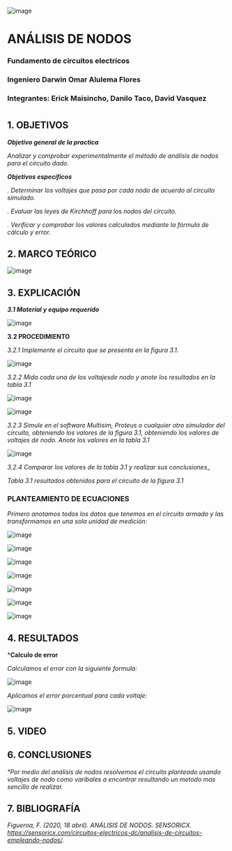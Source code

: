 ![image](https://user-images.githubusercontent.com/85728185/122873688-b1ff8480-d2f7-11eb-8db4-6c559deb9572.png)

# ANÁLISIS DE NODOS

### Fundamento de circuitos electricos
### Ingeniero  Darwin Omar Alulema Flores

### Integrantes: Erick Maisincho, Danilo Taco, David Vasquez
#

## 1. OBJETIVOS

***Objetivo general de la practica***

_Analizar y comprobar experimentalmente el método de análisis de nodos para el circuito dado._

***Objetivos especificos***

_. Determinar los voltajes que pasa por cada nodo de acuerdo al circuito simulado._

_. Evaluar las leyes de Kirchhoff para los nodos del circuito._

_. Verificar y comprobar los valores calculados mediante la fórmula de cálculo y error._

## 2. MARCO TEÓRICO 

![image](https://user-images.githubusercontent.com/84418933/122861107-7e672f00-d2e4-11eb-9ab4-24b4d676b30f.png)

## 3. EXPLICACIÓN

***3.1 Material y equipo requerido***

![image](https://user-images.githubusercontent.com/85259801/122858101-4f9a8a00-d2df-11eb-9e28-a4af3ed26df6.png)

**3.2 PROCEDIMIENTO**

_3.2.1 Implemente el circuito que se presenta en la figura 3.1._

![image](https://user-images.githubusercontent.com/85259801/122852805-d9922500-d2d6-11eb-8c91-07944287f51d.png)

_3.2.2 Mida cada una de los voltajesde nodo y anote los resultados en la tabla 3.1_

![image](https://user-images.githubusercontent.com/85728185/122853727-4a860c80-d2d8-11eb-8f97-574ead934788.png)

![image](https://user-images.githubusercontent.com/85728185/122854213-fc253d80-d2d8-11eb-8fef-07e4b67dfbb9.png)

_3.2.3 Simule en el software Multisim, Proteus o cualquier otro simulador del circuito, obteniendo los valores de la figura 3.1, obteniendo los valores de voltajes de nodo. Anote los valores en la tabla 3.1_

![image](https://user-images.githubusercontent.com/85728185/122853380-bfa51200-d2d7-11eb-828f-c02276eb7f97.png)

_3.2.4 Comparar los valores de la tabla 3.1 y realizar sus conclusiones__

_Tabla 3.1 resultados obtenidos para el circuito de la figura 3.1_


### PLANTEAMIENTO DE ECUACIONES

_Primero anotamos todos los datos que tenemos en el circuito armado y las transformamos en una sola unidad de medición:_

![image](https://user-images.githubusercontent.com/85728185/122882231-98fbd100-d301-11eb-87da-1391efcaa1ec.png)

![image](https://user-images.githubusercontent.com/85728185/122882292-a4e79300-d301-11eb-828b-6b8c1642c0cf.png)

![image](https://user-images.githubusercontent.com/85728185/122895028-5b9d4080-d30d-11eb-8aab-6993337a8662.png)

![image](https://user-images.githubusercontent.com/85728185/122895106-69eb5c80-d30d-11eb-857b-dfe874f54462.png)

![image](https://user-images.githubusercontent.com/85728185/122895163-766fb500-d30d-11eb-97c0-ebbffa917f93.png)

![image](https://user-images.githubusercontent.com/85728185/122895201-812a4a00-d30d-11eb-8381-d2b51f8d3f64.png)

![image](https://user-images.githubusercontent.com/85728185/122895264-92735680-d30d-11eb-9e23-12efcf608a1a.png)

## 4. RESULTADOS

***Calculo  de error**

_Calculamos el error con la siguiente formula:_

![image](https://user-images.githubusercontent.com/85728185/122873253-27b72080-d2f7-11eb-9c4e-1d8bcbb37edd.png)

_Aplicamos el error porcentual para cada voltaje:_

![image](https://user-images.githubusercontent.com/85728185/122873443-6220bd80-d2f7-11eb-9ae4-8c29b588d0f2.png)

## 5. VIDEO

## 6. CONCLUSIONES

_°Por medio del análisis de nodos resolvemos el circuito planteado usando voltajes de nodo como varibales a encontrar resultando un metodo mas sencillo de realizar._

## 7. BIBLIOGRAFÍA 

_Figueroa, F. (2020, 18 abril). ANÁLISIS DE NODOS. SENSORICX. https://sensoricx.com/circuitos-electricos-dc/analisis-de-circuitos-empleando-nodos/._

